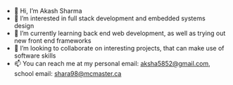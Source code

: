- 👋 Hi, I’m Akash Sharma
- 👀 I’m interested in full stack development and embedded systems design
- 🌱 I’m currently learning back end web development, as well as trying out new front end frameworks
- 💞️ I’m looking to collaborate on interesting projects, that can make use of software skills
- 📫 You can reach me at my personal email: aksha5852@gmail.com, school email: shara98@mcmaster.ca

<!---
akash5852/akash5852 is a ✨ special ✨ repository because its `README.md` (this file) appears on your GitHub profile.
You can click the Preview link to take a look at your changes.
--->

